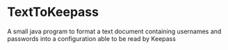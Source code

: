 # TextToKeepass
A small java program to format a text document containing usernames and passwords into a configuration able to be read by Keepass
